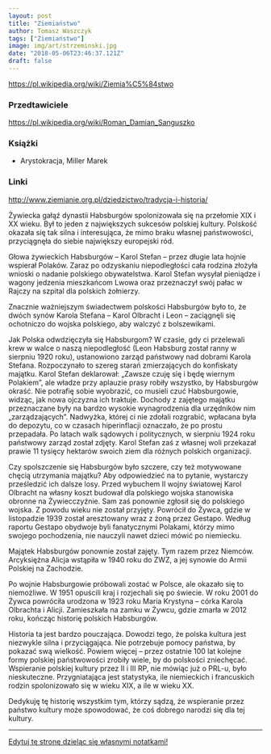 ```yaml
---
layout: post
title: "Ziemiaństwo"
author: Tomasz Waszczyk
tags: ["Ziemiaństwo"]
image: img/art/strzeminski.jpg
date: "2018-05-06T23:46:37.121Z"
draft: false
---
```


https://pl.wikipedia.org/wiki/Ziemia%C5%84stwo

### Przedtawiciele

https://pl.wikipedia.org/wiki/Roman_Damian_Sanguszko

### Książki

* Arystokracja, Miller Marek

### Linki

http://www.ziemianie.org.pl/dziedzictwo/tradycja-i-historia/

Żywiecka gałąź dynastii Habsburgów spolonizowała się na przełomie XIX i XX wieku. Był to jeden z największych sukcesów polskiej kultury. Polskość okazała się tak silna i interesująca, że mimo braku własnej państwowości, przyciągnęła do siebie największy europejski ród.

Głowa żywieckich Habsburgów – Karol Stefan – przez długie lata hojnie wspierał Polaków. Zaraz po odzyskaniu niepodległości cała rodzina złożyła wnioski o nadanie polskiego obywatelstwa. Karol Stefan wysyłał pieniądze i wagony jedzenia mieszkańcom Lwowa oraz przeznaczył swój pałac w Rajczy na szpital dla polskich żołnierzy.

Znacznie ważniejszym świadectwem polskości Habsburgów było to, że dwóch synów Karola Stefana – Karol Olbracht i Leon – zaciągnęli się ochotniczo do wojska polskiego, aby walczyć z bolszewikami.

Jak Polska odwdzięczyła się Habsburgom? W czasie, gdy ci przelewali krew w walce o naszą niepodległość (Leon Habsburg został ranny w sierpniu 1920 roku), ustanowiono zarząd państwowy nad dobrami Karola Stefana. Rozpoczynało to szereg starań zmierzających do konfiskaty majątku. Karol Stefan deklarował: „Zawsze czuję się i będę
wiernym Polakiem”, ale władze przy aplauzie prasy robiły wszystko, by Habsburgów okraść. Nie potrafię sobie wyobrazić, co musieli czuć Habsburgowie, widząc, jak nowa ojczyzna ich traktuje. Dochody z zajętego majątku przeznaczane były na bardzo wysokie wynagrodzenia dla urzędników nim „zarządzających”. Nadwyżka, której
ci nie zdołali rozgrabić, wpłacana była do depozytu, co w czasach hiperinflacji oznaczało, że po prostu przepadała. Po latach walk sądowych i politycznych, w sierpniu 1924 roku państwowy zarząd został zdjęty. Karol Stefan zaś z własnej woli przekazał prawie 11 tysięcy hektarów swoich ziem dla różnych polskich organizacji.

Czy spolszczenie się Habsburgów było szczere, czy też motywowane chęcią utrzymania majątku? Aby odpowiedzieć na to pytanie, wystarczy prześledzić ich dalsze losy. Przed wybuchem II wojny światowej Karol Olbracht na własny koszt budował dla polskiego wojska stanowiska obronne na Żywiecczyźnie. Sam zaś ponownie zgłosił się do polskiego wojska. Z powodu wieku nie został przyjęty. Powrócił do Żywca, gdzie w listopadzie 1939 został aresztowany wraz z żoną przez Gestapo. Według raportu Gestapo obydwoje byli fanatycznymi Polakami, którzy mimo swojego pochodzenia, nie nauczyli nawet dzieci mówić po niemiecku.

Majątek Habsburgów ponownie został zajęty. Tym razem przez Niemców. Arcyksiężna Alicja wstąpiła w 1940 roku do ZWZ, a jej synowie do Armii Polskiej na Zachodzie.

Po wojnie Habsburgowie próbowali zostać w Polsce, ale okazało się to niemożliwe. W 1951 opuścili kraj i rozjechali się po świecie. W roku 2001 do Żywca powróciła urodzona w 1923 roku Maria Krystyna – córka Karola Olbrachta i Alicji. Zamieszkała na zamku w Żywcu, gdzie
zmarła w 2012 roku, kończąc historię polskich Habsburgów.

Historia ta jest bardzo pouczająca. Dowodzi tego, że polska kultura jest niezwykle silna i przyciągająca. Nie potrzebuje pomocy państwa, by pokazać swą wielkość. Powiem więcej – przez ostatnie 100 lat kolejne
formy polskiej państwowości zrobiły wiele, by do polskości zniechęcać. Wspieranie polskiej kultury przez II i III RP, nie mówiąc już o PRL-u, było nieskuteczne. Przygniatająca jest statystyka, ile niemieckich i francuskich rodzin spolonizowało się w wieku XIX, a ile w wieku XX.

Dedykuję tę historię wszystkim tym, którzy sądzą, że wspieranie przez państwo kultury może spowodować, że coś dobrego narodzi się dla tej kultury.

---

<a href="https://github.com/TomaszWaszczyk/historia.waszczyk.com/edit/master/src/content/ziemianstwo.md" target="_blank">Edytuj tę stronę dzieląc się własnymi notatkami!</a>

